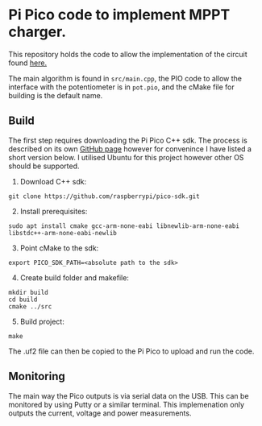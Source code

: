 # Pi Pico code to implement MPPT charger.
This repository holds the code to allow the implementation of the circuit found [here.](https://github.com/tobywenman/mppt-charger)

The main algorithm is found in `src/main.cpp`, the PIO code to allow the interface with the potentiometer is in `pot.pio`, and the cMake file for building is the default name.

## Build
The first step requires downloading the Pi Pico C++ sdk. The process is described on its own [GitHub page](https://github.com/raspberrypi/pico-sdk) however for convenince I have listed a short version below. I utilised Ubuntu for this project however other OS should be supported. 

1. Download C++ sdk:
```
git clone https://github.com/raspberrypi/pico-sdk.git
```
2. Install prerequisites:
```
sudo apt install cmake gcc-arm-none-eabi libnewlib-arm-none-eabi libstdc++-arm-none-eabi-newlib
```
3. Point cMake to the sdk:
```
export PICO_SDK_PATH=<absolute path to the sdk>
```
4. Create build folder and makefile:
```
mkdir build
cd build
cmake ../src
```
5. Build project:
```
make
```

The .uf2 file can then be copied to the Pi Pico to upload and run the code.

## Monitoring
The main way the Pico outputs is via serial data on the USB. This can be monitored by using Putty or a similar terminal. This implemenation only outputs the current, voltage and power measurements. 